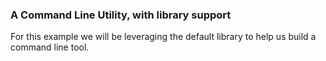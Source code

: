 ### A Command Line Utility, with library support

For this example we will be leveraging the default library to help us build a command line tool.

